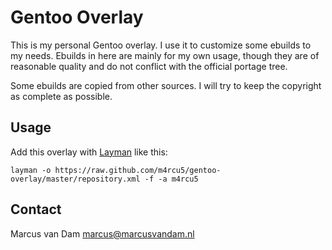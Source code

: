 Gentoo Overlay
==============

This is my personal Gentoo overlay. I use it to customize some ebuilds to my needs.
Ebuilds in here are mainly for my own usage, though they are of reasonable quality and do not conflict with the official portage tree.

Some ebuilds are copied from other sources. I will try to keep the copyright as complete as possible.

Usage
-----

Add this overlay with [Layman](http://layman.sourceforge.net/) like this:

    layman -o https://raw.github.com/m4rcu5/gentoo-overlay/master/repository.xml -f -a m4rcu5

Contact
-------

Marcus van Dam <marcus@marcusvandam.nl>

